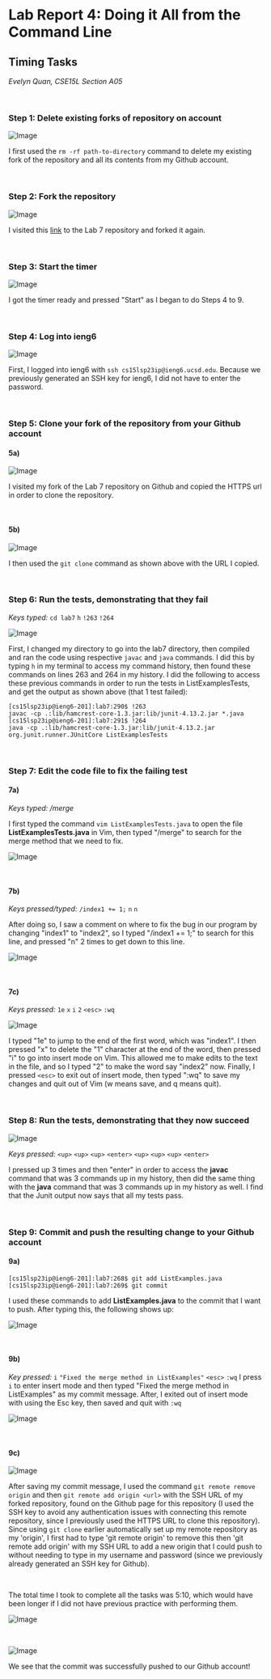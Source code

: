 # Lab Report 4: Doing it All from the Command Line
## __Timing Tasks__
*Evelyn Quan, CSE15L Section A05*

<br/>

### Step 1: Delete existing forks of repository on account

![Image](lab7images/step1_lab7.png)

I first used the `rm -rf path-to-directory` command to delete my existing fork of the repository and all its contents from my Github account.

<br/>

### Step 2: Fork the repository

![Image](lab7images/step2_lab7.png)

I visited this [link](https://github.com/ucsd-cse15l-s23/lab7) to the Lab 7 repository and forked it again.

<br/>

### Step 3: Start the timer

![Image](lab7images/step3_lab7.png)

I got the timer ready and pressed "Start" as I began to do Steps 4 to 9.

<br/>

### Step 4: Log into ieng6

![Image](lab7images/step4_lab7.png)

First, I logged into ieng6 with `ssh cs15lsp23ip@ieng6.ucsd.edu`. Because we previously generated an SSH key for ieng6, I did not have to enter the password.

<br/>

### Step 5: Clone your fork of the repository from your Github account

#### **5a)**

![Image](lab7images/step5a_lab7.png)

I visited my fork of the Lab 7 repository on Github and copied the HTTPS url in order to clone the repository.

<br/>

#### **5b)**

![Image](lab7images/step5b_lab7.png)

I then used the `git clone` command as shown above with the URL I copied.

<br/>

### Step 6: Run the tests, demonstrating that they fail

*Keys typed:* `cd lab7` `h` `!263` `!264`

![Image](step6_lab7.png)

First, I changed my directory to go into the lab7 directory, then compiled and ran the code using respective `javac` and `java` commands. I did this by typing `h` in my terminal to access my command history, then found these commands on lines 263 and 264 in my history. I did the following to access these previous commands in order to run the tests in ListExamplesTests, and get the output as shown above (that 1 test failed):

```
[cs15lsp23ip@ieng6-201]:lab7:290$ !263
javac -cp .:lib/hamcrest-core-1.3.jar:lib/junit-4.13.2.jar *.java
[cs15lsp23ip@ieng6-201]:lab7:291$ !264
java -cp .:lib/hamcrest-core-1.3.jar:lib/junit-4.13.2.jar org.junit.runner.JUnitCore ListExamplesTests
```

<br/>

### Step 7: Edit the code file to fix the failing test

#### **7a)**

*Keys typed: /merge*

I first typed the command `vim ListExamplesTests.java` to open the file **ListExamplesTests.java** in Vim, then typed "/merge" to search for the merge method that we need to fix.

![Image](lab7images/step7a_lab7.png)

<br/>

#### **7b)**

*Keys pressed/typed:* `/index1 += 1;` `n` `n`

After doing so, I saw a comment on where to fix the bug in our program by changing "index1" to "index2", so I typed "/index1 += 1;" to search for this line, and pressed "n" 2 times to get down to this line.

![Image](lab7images/step7b_lab7.png)

<br/>

#### **7c)**

*Keys pressed:* `1e` `x` `i` `2` `<esc>` `:wq`

![Image](lab7images/step7d_lab7.png)

I typed "1e" to jump to the end of the first word, which was "index1". I then pressed "x" to delete the "1" character at the end of the word, then pressed "i" to go into insert mode on Vim. This allowed me to make edits to the text in the file, and so I typed "2" to make the word say "index2" now. Finally, I pressed `<esc>` to exit out of insert mode, then typed ":wq" to save my changes and quit out of Vim (w means save, and q means quit).

<br/>

### Step 8: Run the tests, demonstrating that they now succeed

![Image](lab7images/step8_lab7.png)

*Keys pressed:* `<up>` `<up>` `<up>` `<enter>` `<up>` `<up>` `<up>` `<enter>`

I pressed up 3 times and then "enter" in order to access the **javac** command that was 3 commands up in my history, then did the same thing with the **java** command that was 3 commands up in my history as well. I find that the Junit output now says that all my tests pass.

<br/>

### Step 9: Commit and push the resulting change to your Github account

#### **9a)**

```
[cs15lsp23ip@ieng6-201]:lab7:268$ git add ListExamples.java
[cs15lsp23ip@ieng6-201]:lab7:269$ git commit
```

I used these commands to add **ListExamples.java** to the commit that I want to push. After typing this, the following shows up:

![Image](lab7images/step9b_lab7.png)

<br/>

#### **9b)**

*Key pressed:* `i` `"Fixed the merge method in ListExamples"` `<esc>` `:wq`
I press `i` to enter insert mode and then typed "Fixed the merge method in ListExamples" as my commit message. After, I exited out of insert mode with using the Esc key, then saved and quit with `:wq`

![Image](lab7images/step9a_lab7.png)

<br/>

#### **9c)**

![Image](lab7images/step9c_lab7.png)

After saving my commit message, I used the command `git remote remove origin` and then `git remote add origin <url>` with the SSH URL of my forked repository, found on the Github page for this repository (I used the SSH key to avoid any authentication issues with connecting this remote repository, since I previously used the HTTPS URL to clone this repository). Since using `git clone` earlier automatically set up my remote repository as my 'origin', I first had to type 'git remote origin' to remove this then 'git remote add origin' with my SSH URL to add a new origin that I could push to without needing to type in my username and password (since we previously already generated an SSH key for Github).

<br/>

The total time I took to complete all the tasks was 5:10, which would have been longer if I did not have previous practice with performing them.

![Image](lab7images/step9d_lab7.png)

<br/>

![Image](lab7images/step9e_lab7.png)

We see that the commit was successfully pushed to our Github account!

<br/>





